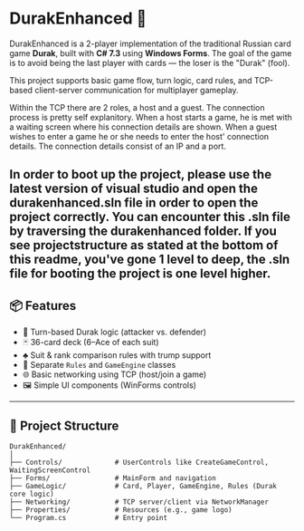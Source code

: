 # DurakEnhanced 🎴

DurakEnhanced is a 2-player implementation of the traditional Russian card game **Durak**, built with **C# 7.3** using **Windows Forms**. The goal of the game is to avoid being the last player with cards — the loser is the "Durak" (fool).

This project supports basic game flow, turn logic, card rules, and TCP-based client-server communication for multiplayer gameplay.

Within the TCP there are 2 roles, a host and a guest. 
The connection process is pretty self explanitory. When a host starts a game, he is met with a waiting screen where his connection details are shown.
When a guest wishes to enter a game he or she needs to enter the host' connection details.
The connection details consist of an IP and a port.

In order to boot up the project, please use the latest version of visual studio and open the durakenhanced.sln file in order to open the project correctly.
You can encounter this .sln file by traversing the durakenhanced folder. If you see projectstructure as stated at the bottom of this readme, you've gone 1 level to deep, the .sln file for booting the project is one level higher.
---

## 📦 Features

- 🔁 Turn-based Durak logic (attacker vs. defender)
- 🃏 36-card deck (6–Ace of each suit)
- ♣️ Suit & rank comparison rules with trump support
- 🧠 Separate `Rules` and `GameEngine` classes
- 🌐 Basic networking using TCP (host/join a game)
- 🖼️ Simple UI components (WinForms controls)

---

## 📁 Project Structure

```
DurakEnhanced/
│
├── Controls/             # UserControls like CreateGameControl, WaitingScreenControl
├── Forms/                # MainForm and navigation
├── GameLogic/            # Card, Player, GameEngine, Rules (Durak core logic)
├── Networking/           # TCP server/client via NetworkManager
├── Properties/           # Resources (e.g., game logo)
└── Program.cs            # Entry point
